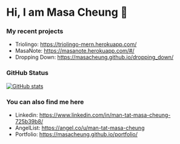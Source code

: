 # Hi, I am Masa Cheung 👋

### My recent projects
- Triolingo: https://triolingo-mern.herokuapp.com/
- MasaNote: https://masanote.herokuapp.com/#/
- Dropping Down: https://masacheung.github.io/dropping_down/

### GitHub Status
[![GitHub stats](https://github-readme-stats.vercel.app/api?username=masacheung&count_private=true)](https://masanote.herokuapp.com/#/404)

### You can also find me here
- Linkedin: https://www.linkedin.com/in/man-tat-masa-cheung-725b39b8/
- AngelList: https://angel.co/u/man-tat-masa-cheung
- Portfolio: https://masacheung.github.io/portfolio/


<!--
**masacheung/masacheung** is a ✨ _special_ ✨ repository because its `README.md` (this file) appears on your GitHub profile.

Here are some ideas to get you started:

- 🔭 I’m currently working on ...
- 🌱 I’m currently learning ...
- 👯 I’m looking to collaborate on ...
- 🤔 I’m looking for help with ...
- 💬 Ask me about ...
- 📫 How to reach me: ...
- 😄 Pronouns: ...
- ⚡ Fun fact: ...
-->
